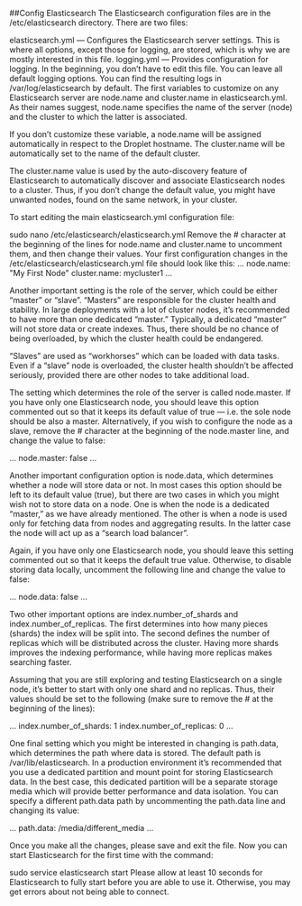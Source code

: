 ##Config Elasticsearch
The Elasticsearch configuration files are in the /etc/elasticsearch directory. There are two files:

elasticsearch.yml — Configures the Elasticsearch server settings. This is where all options, except those for logging, are stored, which is why we are mostly interested in this file.
logging.yml — Provides configuration for logging. In the beginning, you don’t have to edit this file. You can leave all default logging options. You can find the resulting logs in /var/log/elasticsearch by default.
The first variables to customize on any Elasticsearch server are node.name and cluster.name in elasticsearch.yml. As their names suggest, node.name specifies the name of the server (node) and the cluster to which the latter is associated.

If you don’t customize these variable, a node.name will be assigned automatically in respect to the Droplet hostname. The cluster.name will be automatically set to the name of the default cluster.

The cluster.name value is used by the auto-discovery feature of Elasticsearch to automatically discover and associate Elasticsearch nodes to a cluster. Thus, if you don’t change the default value, you might have unwanted nodes, found on the same network, in your cluster.

To start editing the main elasticsearch.yml configuration file:

sudo nano /etc/elasticsearch/elasticsearch.yml
Remove the # character at the beginning of the lines for node.name and cluster.name to uncomment them, and then change their values. Your first configuration changes in the /etc/elasticsearch/elasticsearch.yml file should look like this:
...
node.name: "My First Node"
cluster.name: mycluster1
...

Another important setting is the role of the server, which could be either “master” or “slave”. “Masters” are responsible for the cluster health and stability. In large deployments with a lot of cluster nodes, it’s recommended to have more than one dedicated “master.” Typically, a dedicated “master” will not store data or create indexes. Thus, there should be no chance of being overloaded, by which the cluster health could be endangered.

“Slaves” are used as “workhorses” which can be loaded with data tasks. Even if a “slave” node is overloaded, the cluster health shouldn’t be affected seriously, provided there are other nodes to take additional load.

The setting which determines the role of the server is called node.master. If you have only one Elasticsearch node, you should leave this option commented out so that it keeps its default value of true — i.e. the sole node should be also a master. Alternatively, if you wish to configure the node as a slave, remove the # character at the beginning of the node.master line, and change the value to false:

...
node.master: false
...

Another important configuration option is node.data, which determines whether a node will store data or not. In most cases this option should be left to its default value (true), but there are two cases in which you might wish not to store data on a node. One is when the node is a dedicated “master,” as we have already mentioned. The other is when a node is used only for fetching data from nodes and aggregating results. In the latter case the node will act up as a “search load balancer”.

Again, if you have only one Elasticsearch node, you should leave this setting commented out so that it keeps the default true value. Otherwise, to disable storing data locally, uncomment the following line and change the value to false:

...
node.data: false
...

Two other important options are index.number_of_shards and index.number_of_replicas. The first determines into how many pieces (shards) the index will be split into. The second defines the number of replicas which will be distributed across the cluster. Having more shards improves the indexing performance, while having more replicas makes searching faster.

Assuming that you are still exploring and testing Elasticsearch on a single node, it’s better to start with only one shard and no replicas. Thus, their values should be set to the following (make sure to remove the # at the beginning of the lines):

...
index.number_of_shards: 1
index.number_of_replicas: 0
...

One final setting which you might be interested in changing is path.data, which determines the path where data is stored. The default path is /var/lib/elasticsearch. In a production environment it’s recommended that you use a dedicated partition and mount point for storing Elasticsearch data. In the best case, this dedicated partition will be a separate storage media which will provide better performance and data isolation. You can specify a different path.data path by uncommenting the path.data line and changing its value:

...
path.data: /media/different_media
...

Once you make all the changes, please save and exit the file. Now you can start Elasticsearch for the first time with the command:

sudo service elasticsearch start
Please allow at least 10 seconds for Elasticsearch to fully start before you are able to use it. Otherwise, you may get errors about not being able to connect.
